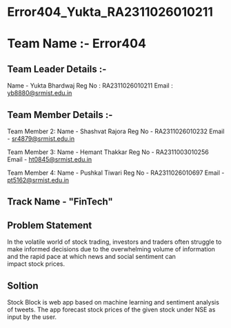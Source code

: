 ﻿# Error404_Yukta_RA2311026010211

# Team Name :- Error404

## Team Leader Details :-
Name - Yukta Bhardwaj
Reg No : RA2311026010211
Email : yb8880@srmist.edu.in

## Team Member Details :-

Team Member 2: 
Name - Shashvat Rajora 
Reg No - RA2311026010232
Email - sr4879@srmist.edu.in

Team Member 3: 
Name - Hemant Thakkar 
Reg No - RA2311003010256
Email - ht0845@srmist.edu.in

Team Member 4: 
Name - Pushkal Tiwari 
Reg No - RA2311026010697
Email - pt5162@srmist.edu.in

## Track Name - "FinTech"

## Problem Statement 
In the volatile world of stock trading, investors and traders often struggle to make informed decisions due to the overwhelming volume of information and the rapid pace at which news and social sentiment can impact stock prices.

## Soltion 
Stock Block is web app based on machine learning and sentiment analysis  of tweets. The app forecast stock prices of the given stock under NSE as input by the user.

